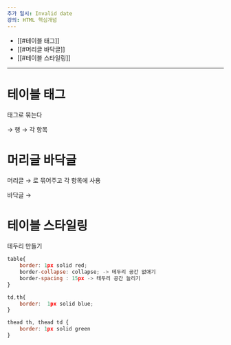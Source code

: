 ```yaml
---
추가 일시: Invalid date
강의: HTML 핵심개념
---
```

- [[#테이블 태그]]
- [[#머리글 바닥글]]
- [[#테이블 스타일링]]

---

  

# 테이블 태그

<tabel>태그로 묶는다

<tr> → 행

<td> → 각 항목

  

# 머리글 바닥글

머리글 → <thead>로 묶어주고 각 항목에 <th>사용

바닥글 → <tfoot>

  

# 테이블 스타일링

테두리 만들기

```JavaScript
table{
    border: 1px solid red;
    border-collapse: collapse; -> 테두리 공간 없애기
    border-spacing : 15px -> 테두리 공간 늘리기
}

td,th{
    border:  1px solid blue;
}

thead th, thead td {
    border: 1px solid green
}
```
